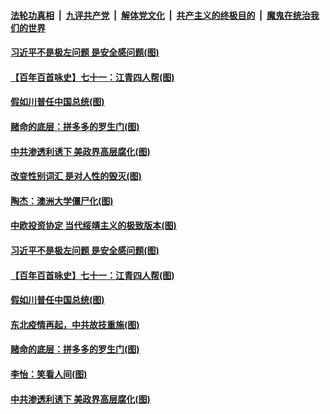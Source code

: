 ####  [法轮功真相](../../../../basic/blob/master/README.md?t=01080001) &nbsp;|&nbsp; [九评共产党](../../../../9ping.md/blob/master/README.md?t=01080001) &nbsp;|&nbsp; [解体党文化](../../../../jtdwh.md/blob/master/README.md?t=01080001)  &nbsp;|&nbsp; [共产主义的终极目的](../../../../gczydzjmd.md/blob/master/README.md?t=01080001) &nbsp;|&nbsp; [魔鬼在统治我们的世界](../../../../mgztzwmdsj.md/blob/master/README.md?t=01080001) 

#### [习近平不是极左问题 是安全感问题(图)](../pages/p4/958310.md?t=01080001) 

#### [【百年百首咏史】七十一：江青四人帮(图)](../pages/p4/958289.md?t=01080001) 

#### [假如川普任中国总统(图)](../pages/p4/958231.md?t=01080001) 

#### [赌命的底层：拼多多的罗生门(图)](../pages/p4/958174.md?t=01080001) 


#### [中共渗透利诱下 美政界高层腐化(图)](../pages/p4/958179.md?t=01080001) 

#### [改变性别词汇 是对人性的毁灭(图)](../pages/p4/958380.md?t=01080001) 


#### [陶杰：澳洲大学僵尸化(图)](../pages/p4/958313.md?t=01080001) 

#### [中欧投资协定 当代绥靖主义的极致版本(图)](../pages/p4/958312.md?t=01080001) 

#### [习近平不是极左问题 是安全感问题(图)](../pages/p4/958310.md?t=01080001) 

#### [【百年百首咏史】七十一：江青四人帮(图)](../pages/p4/958289.md?t=01080001) 


#### [假如川普任中国总统(图)](../pages/p4/958231.md?t=01080001) 




#### [东北疫情再起，中共故技重施(图)](../pages/p4/958210.md?t=01080001) 

#### [赌命的底层：拼多多的罗生门(图)](../pages/p4/958174.md?t=01080001) 



#### [李怡：笑看人间(图)](../pages/p4/958172.md?t=01080001) 

#### [中共渗透利诱下 美政界高层腐化(图)](../pages/p4/958179.md?t=01080001) 




